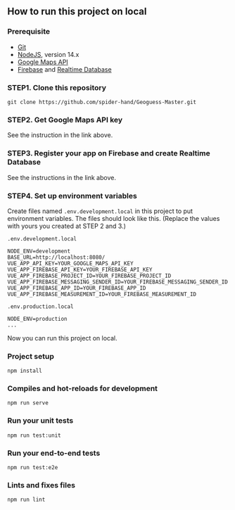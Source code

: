## How to run this project on local

### Prerequisite
- [Git](https://git-scm.com/)
- [NodeJS](https://nodejs.org/), version 14.x
- [Google Maps API](https://developers.google.com/maps/documentation/javascript/get-api-key#get-the-api-key)
- [Firebase](https://firebase.google.com/docs/web/setup#create-firebase-project-and-app) and [Realtime Database](https://firebase.google.com/docs/database/web/start#create_a_database)

### STEP1. Clone this repository
```
git clone https://github.com/spider-hand/Geoguess-Master.git
```

### STEP2. Get Google Maps API key
See the instruction in the link above.

### STEP3. Register your app on Firebase and create Realtime Database
See the instructions in the link above.

### STEP4. Set up environment variables
Create files named `.env.development.local` in this project to put environment variables. 
The files should look like this. (Replace the values with yours you created at STEP 2 and 3.)

`.env.development.local`
```
NODE_ENV=development
BASE_URL=http://localhost:8080/
VUE_APP_API_KEY=YOUR_GOOGLE_MAPS_API_KEY
VUE_APP_FIREBASE_API_KEY=YOUR_FIREBASE_API_KEY
VUE_APP_FIREBASE_PROJECT_ID=YOUR_FIREBASE_PROJECT_ID
VUE_APP_FIREBASE_MESSAGING_SENDER_ID=YOUR_FIREBASE_MESSAGING_SENDER_ID
VUE_APP_FIREBASE_APP_ID=YOUR_FIREBASE_APP_ID
VUE_APP_FIREBASE_MEASUREMENT_ID=YOUR_FIREBASE_MEASUREMENT_ID
```

`.env.production.local`
```
NODE_ENV=production
...
```

Now you can run this project on local.

### Project setup
```
npm install
```

### Compiles and hot-reloads for development
```
npm run serve
```

### Run your unit tests
```
npm run test:unit
```

### Run your end-to-end tests
```
npm run test:e2e
```

### Lints and fixes files
```
npm run lint
```

